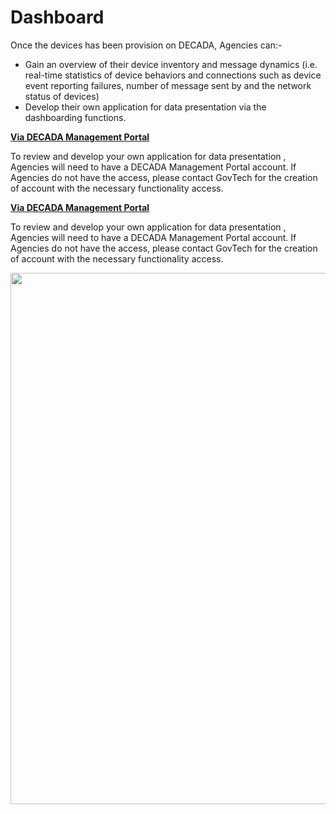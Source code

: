 <h1>Dashboard</h1>

Once the devices has been provision on DECADA, Agencies can:-
- Gain an overview of their device inventory and message dynamics (i.e. real-time statistics of device behaviors and connections such as device event reporting  failures, number of message sent by and the network status of devices)
- Develop their own application for data presentation 
via the dashboarding functions.

**<u>Via DECADA Management Portal</u>**

To review and develop your own application for data presentation , Agencies will need to have a DECADA Management Portal account. If Agencies do not have the access, please contact GovTech for the creation of account with the necessary functionality access.

**<u>Via DECADA Management Portal</u>**

To review and develop your own application for data presentation , Agencies will need to have a DECADA Management Portal account. If Agencies do not have the access, please contact GovTech for the creation of account with the necessary functionality access.

<div align=center>
<name=Device Management Dashboard>
<img width="850" src="./images/onBoardDevice/dashboard.png"/>
</div>
